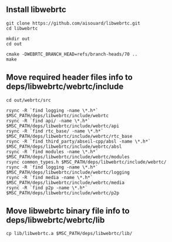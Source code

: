 
## Install libwebrtc

```
git clone https://github.com/aisouard/libwebrtc.git
cd libwebrtc

mkdir out
cd out

cmake -DWEBRTC_BRANCH_HEAD=refs/branch-heads/70 ..
make
```

## Move required header files info to deps/libwebrtc/webrtc/include

```
cd out/webrtc/src

rsync -R `find logging -name \*.h*` $MSC_PATH/deps/libwebrtc/include/webrtc
rsync -R `find api/ -name \*.h*` $MSC_PATH/deps/libwebrtc/include/webrtc/api
rsync -R `find rtc_base/ -name \*.h*` $MSC_PATH/deps/libwebrtc/include/webrtc/rtc_base
rsync -R `find third_party/abseil-cpp/absl -name \*.h*` $MSC_PATH/deps/libwebrtc/include/webrtc/absl
rsync -R `find modules -name \*.h*` $MSC_PATH/deps/libwebrtc/include/webrtc/modules
rsync common_types.h $MSC_PATH/deps/libwebrtc/include/webrtc/
rsync -R `find logging -name \*.h*` $MSC_PATH/deps/libwebrtc/include/webrtc/logging
rsync -R `find media -name \*.h*` $MSC_PATH/deps/libwebrtc/include/webrtc/media
rsync -R `find p2p -name \*.h*` $MSC_PATH/deps/libwebrtc/include/webrtc/p2p
```

## Move libwebrtc binary file info to deps/libwebrtc/webrtc/lib

```
cp lib/libwebrtc.a $MSC_PATH/deps/libwebrtc/lib/
```
